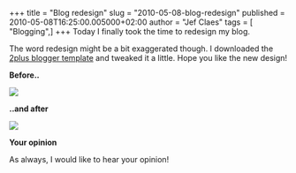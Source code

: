 +++
title = "Blog redesign"
slug = "2010-05-08-blog-redesign"
published = 2010-05-08T16:25:00.005000+02:00
author = "Jef Claes"
tags = [ "Blogging",]
+++
Today I finally took the time to redesign my blog.  
  
The word redesign might be a bit exaggerated though. I downloaded the
[2plus blogger template](http://www.deluxetemplates.net/) and tweaked it
a little. Hope you like the new design!  
  
<span style="font-weight:bold;">Before..</span>  
  
[![](../images/thumbnails/2010-05-08-blog-redesign-Blog_Before.bmp)](../images/2010-05-08-blog-redesign-Blog_Before.bmp)  
  
<span style="font-weight:bold;">..and after</span>  
  
[![](../images/thumbnails/2010-05-08-blog-redesign-blog_After.bmp)](../images/2010-05-08-blog-redesign-blog_After.bmp)  
  
<span style="font-weight:bold;">Your opinion</span>  
  
As always, I would like to hear your opinion!
